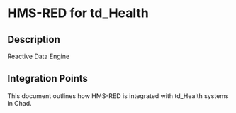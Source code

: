 # HMS-RED for td_Health

## Description

Reactive Data Engine

## Integration Points

This document outlines how HMS-RED is integrated with td_Health systems in Chad.
